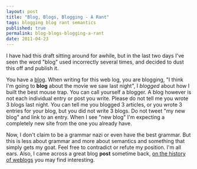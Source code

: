 ```yaml
---
layout: post
title: "Blog, Blogs, Blogging - A Rant"
tags: blogging blog rant semantics
published: true
permalink: blog-blogs-blogging-a-rant
date: 2011-04-23
---
```


I have had this draft sitting around for awhile, but in the last two days I've seen the word "blog" used incorrectly several times, and decided to dust this off and publish it.

You have a [blog](http://en.wikipedia.org/wiki/Blog).  When writing for this web log, you are blogging, "I think I'm going to **blog** about the movie we saw last night", I *blogged* about how I built the best mouse trap. You can call yourself a blogger.  <span class="pquote-r"> A blog however is not each individual entry or post you write.</span> Please do not tell me you wrote 3 blogs last night.  You can tell me you blogged 3 articles, or you wrote 3 entries for your blog, but you did not write 3 blogs. Do not tweet "my new blog" and link to an entry. When I see "new blog" I'm expecting a completely new site from the one you already have.

Now, I don't claim to be a grammar nazi or even have the best grammar. But this is less about grammar and more about semantics and something that simply gets my goat.  Feel free to contradict or refute my position. I'm all ears.  Also, I came across a great blog **post** sometime back, [on the history of weblogs](http://www.rebeccablood.net/essays/weblog_history.html) you may find interesting.
